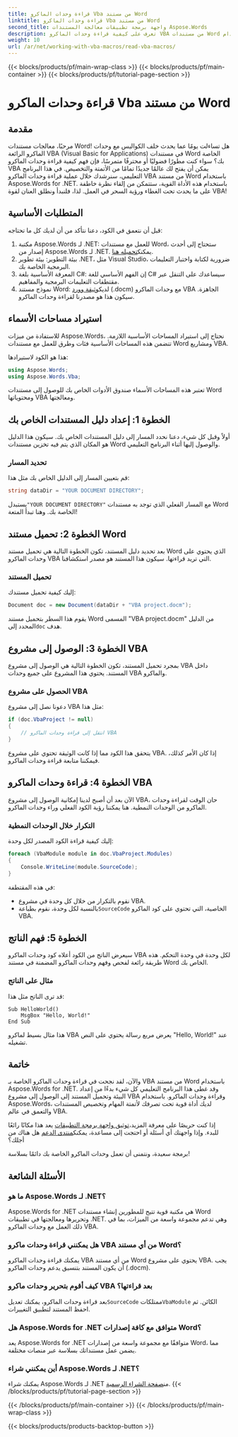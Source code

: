 ```yaml
---
title: قراءة وحدات الماكرو Vba من مستند Word
linktitle: قراءة وحدات الماكرو Vba من مستند Word
second_title: واجهة برمجة تطبيقات معالجة المستندات Aspose.Words
description: تعرف على كيفية قراءة وحدات الماكرو VBA من مستندات Word باستخدام Aspose.Words for .NET. اتبع دليلنا التفصيلي لأتمتة المستندات بسلاسة!
weight: 10
url: /ar/net/working-with-vba-macros/read-vba-macros/
---
```


{{< blocks/products/pf/main-wrap-class >}}
{{< blocks/products/pf/main-container >}}
{{< blocks/products/pf/tutorial-page-section >}}

# قراءة وحدات الماكرو Vba من مستند Word

## مقدمة

مرحبًا، معالجات مستندات Word! هل تساءلت يومًا عما يحدث خلف الكواليس مع وحدات الماكرو الرائعة VBA (Visual Basic for Applications) في مستندات Word الخاصة بك؟ سواء كنت مطورًا فضوليًا أو محترفًا متمرسًا، فإن فهم كيفية قراءة وحدات الماكرو VBA يمكن أن يفتح لك عالمًا جديدًا تمامًا من الأتمتة والتخصيص. في هذا البرنامج التعليمي، سنرشدك خلال عملية قراءة وحدات الماكرو VBA من مستند Word باستخدام Aspose.Words for .NET. باستخدام هذه الأداة القوية، ستتمكن من إلقاء نظرة خاطفة على ما يحدث تحت الغطاء ورؤية السحر في العمل. لذا، فلنبدأ ونطلق العنان لقوة VBA!

## المتطلبات الأساسية

قبل أن نتعمق في الكود، دعنا نتأكد من أن لديك كل ما تحتاجه:

1.  مكتبة Aspose.Words لـ .NET: للعمل مع مستندات Word، ستحتاج إلى أحدث إصدار من Aspose.Words لـ .NET. يمكنك[تحميله هنا](https://releases.aspose.com/words/net/).
2. بيئة التطوير: بيئة تطوير .NET، مثل Visual Studio، ضرورية لكتابة واختبار التعليمات البرمجية الخاصة بك.
3. المعرفة الأساسية بلغة C#: إن الفهم الأساسي للغة C# سيساعدك على التنقل عبر مقتطفات التعليمات البرمجية والمفاهيم.
4.  نموذج مستند Word: لديك[وثيقة وورد](https://github.com/aspose-words/Aspose.Words-for-.NET/raw/99ba2a2d8b5d650deb40106225f383376b8b4bc6/Examples/Data/VBA%20project.docm) (.docm) مع وحدات الماكرو VBA الجاهزة. سيكون هذا هو مصدرنا لقراءة وحدات الماكرو.

## استيراد مساحات الأسماء

للاستفادة من ميزات Aspose.Words، نحتاج إلى استيراد المساحات الأساسية اللازمة. تتضمن هذه المساحات الأساسية فئات وطرق للعمل مع مستندات Word ومشاريع VBA.

هذا هو الكود لاستيرادها:

```csharp
using Aspose.Words;
using Aspose.Words.Vba;
```

تعتبر هذه المساحات الأسماء صندوق الأدوات الخاص بك للوصول إلى مستندات Word ومحتوياتها VBA ومعالجتها.

## الخطوة 1: إعداد دليل المستندات الخاص بك

أولاً وقبل كل شيء، دعنا نحدد المسار إلى دليل المستندات الخاص بك. سيكون هذا الدليل هو المكان الذي يتم فيه تخزين مستندات Word والوصول إليها أثناء البرنامج التعليمي.

### تحديد المسار

قم بتعيين المسار إلى الدليل الخاص بك مثل هذا:

```csharp
string dataDir = "YOUR DOCUMENT DIRECTORY";
```

 يستبدل`"YOUR DOCUMENT DIRECTORY"` مع المسار الفعلي الذي توجد به مستندات Word الخاصة بك. وهنا تبدأ المتعة!

## الخطوة 2: تحميل مستند Word

بعد تحديد دليل المستند، تكون الخطوة التالية هي تحميل مستند Word الذي يحتوي على وحدات الماكرو VBA التي تريد قراءتها. سيكون هذا المستند هو مصدر استكشافنا.

### تحميل المستند

إليك كيفية تحميل مستندك:

```csharp
Document doc = new Document(dataDir + "VBA project.docm");
```

 يقوم هذا السطر بتحميل مستند Word المسمى "VBA project.docm" من الدليل المحدد إلى`doc` هدف.

## الخطوة 3: الوصول إلى مشروع VBA

بمجرد تحميل المستند، تكون الخطوة التالية هي الوصول إلى مشروع VBA داخل المستند. يحتوي هذا المشروع على جميع وحدات VBA والماكرو.

### الحصول على مشروع VBA

دعونا نصل إلى مشروع VBA مثل هذا:

```csharp
if (doc.VbaProject != null)
{
    // انتقل إلى قراءة وحدات الماكرو VBA
}
```

يتحقق هذا الكود مما إذا كانت الوثيقة تحتوي على مشروع VBA. إذا كان الأمر كذلك، فيمكننا متابعة قراءة وحدات الماكرو.

## الخطوة 4: قراءة وحدات الماكرو VBA

الآن بعد أن أصبح لدينا إمكانية الوصول إلى مشروع VBA، حان الوقت لقراءة وحدات الماكرو من الوحدات النمطية. هنا يمكننا رؤية الكود الفعلي وراء وحدات الماكرو.

### التكرار خلال الوحدات النمطية

إليك كيفية قراءة الكود المصدر لكل وحدة:

```csharp
foreach (VbaModule module in doc.VbaProject.Modules)
{
    Console.WriteLine(module.SourceCode);
}
```

في هذه المقتطفة:
- نقوم بالتكرار من خلال كل وحدة في مشروع VBA.
-  بالنسبة لكل وحدة، نقوم بطباعة`SourceCode` الخاصية، التي تحتوي على كود الماكرو VBA.

## الخطوة 5: فهم الناتج

سيعرض الناتج من الكود أعلاه كود وحدات الماكرو VBA لكل وحدة في وحدة التحكم. هذه طريقة رائعة لفحص وفهم وحدات الماكرو المضمنة في مستند Word الخاص بك.

### مثال على الناتج

قد ترى الناتج مثل هذا:

```
Sub HelloWorld()
    MsgBox "Hello, World!"
End Sub
```

هذا مثال بسيط لماكرو VBA يعرض مربع رسالة يحتوي على النص "Hello, World!" عند تشغيله.

## خاتمة

والآن، لقد نجحت في قراءة وحدات الماكرو الخاصة بـ VBA من مستند Word باستخدام Aspose.Words for .NET. وقد غطى هذا البرنامج التعليمي كل شيء بدءًا من إعداد البيئة وتحميل المستند إلى الوصول إلى مشروع VBA وقراءة وحدات الماكرو. باستخدام Aspose.Words، لديك أداة قوية تحت تصرفك لأتمتة المهام وتخصيص المستندات والتعمق في عالم VBA.

 إذا كنت حريصًا على معرفة المزيد،[توثيق واجهة برمجة التطبيقات](https://reference.aspose.com/words/net/) يعد هذا مكانًا رائعًا للبدء. وإذا واجهتك أي أسئلة أو احتجت إلى مساعدة، يمكنك[منتدى الدعم](https://forum.aspose.com/c/words/8) هل هناك من أجلك؟

برمجة سعيدة، ونتمنى أن تعمل وحدات الماكرو الخاصة بك دائمًا بسلاسة!

## الأسئلة الشائعة

### ما هو Aspose.Words لـ .NET؟  
Aspose.Words for .NET هي مكتبة قوية تتيح للمطورين إنشاء مستندات Word وتحريرها ومعالجتها في تطبيقات .NET. وهي تدعم مجموعة واسعة من الميزات، بما في ذلك العمل مع وحدات الماكرو VBA.

### هل يمكنني قراءة وحدات ماكرو VBA من أي مستند Word؟  
يمكنك قراءة وحدات الماكرو VBA من أي مستند Word يحتوي على مشروع VBA. يجب أن يكون المستند بتنسيق يدعم وحدات الماكرو (.docm).

### كيف أقوم بتحرير وحدات ماكرو VBA بعد قراءتها؟  
 بعد قراءة وحدات الماكرو، يمكنك تعديل`SourceCode` ممتلكات`VbaModule` الكائن. ثم احفظ المستند لتطبيق التغييرات.

### هل Aspose.Words for .NET متوافق مع كافة إصدارات Word؟  
يعد Aspose.Words for .NET متوافقًا مع مجموعة واسعة من إصدارات Word، مما يضمن عمل مستنداتك بسلاسة عبر منصات مختلفة.

### أين يمكنني شراء Aspose.Words لـ .NET؟  
 يمكنك شراء Aspose.Words لـ .NET من[صفحة الشراء الرسمية](https://purchase.aspose.com/buy).
{{< /blocks/products/pf/tutorial-page-section >}}

{{< /blocks/products/pf/main-container >}}
{{< /blocks/products/pf/main-wrap-class >}}

{{< blocks/products/products-backtop-button >}}
